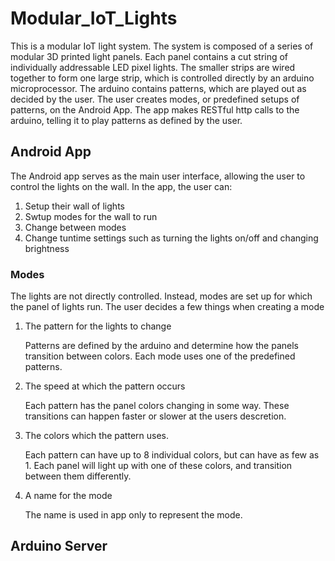 # Modular_IoT_Lights

This is a modular IoT light system. The system is composed of a series of modular 3D printed light panels. 
Each panel contains a cut string of individually addressable LED pixel lights. The smaller strips are wired
together to form one large strip, which is controlled directly by an arduino microprocessor. The arduino contains
patterns, which are played out as decided by the user. The user creates modes, or predefined setups of patterns, on 
the Android App. The app makes RESTful http calls to the arduino, telling it to play patterns as defined by the user.

## Android App

The Android app serves as the main user interface, allowing the user to control the lights on the wall.
In the app, the user can:

1. Setup their wall of lights
2. Swtup modes for the wall to run
3. Change between modes
4. Change tuntime settings such as turning the lights on/off and changing brightness

### Modes

The lights are not directly controlled. Instead, modes are set up for which the panel of lights run. 
The user decides a few things when creating a mode

1. The pattern for the lights to change

      Patterns are defined by the arduino and determine how the panels transition between colors. Each
      mode uses one of the predefined patterns. 

2. The speed at which the pattern occurs

      Each pattern has the panel colors changing in some way. These transitions can happen faster or slower
      at the users descretion.
   
3. The colors which the pattern uses.

      Each pattern can have up to 8 individual colors, but can have as few as 1. Each panel will light up
      with one of these colors, and transition between them differently.

4. A name for the mode

      The name is used in app only to represent the mode.


## Arduino Server
